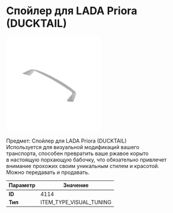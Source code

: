 # Спойлер для LADA Priora (DUCKTAIL)

![Item Image](../img/4114.webp?raw=true)

Предмет: Спойлер для LADA Priora (DUCKTAIL)<br>Используется для визуальной модификаций вашего<br>транспорта, способен превратить ваше ржавое корыто<br>в настоящую порхающую бабочку, что обязательно привлечет<br>внимание прохожих своим уникальным стилем и красотой.<br>Можно передавать и продавать.


| Параметр | Значение |
|----------|----------|
| **ID** | 4114 |
| **Тип** | ITEM_TYPE_VISUAL_TUNING |

